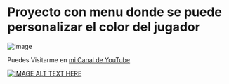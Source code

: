 # Proyecto con menu donde se puede personalizar el color del jugador

![image](https://github.com/user-attachments/assets/64f46104-30ec-4887-a6e9-2b639dd75783)

Puedes Visitarme en [mi Canal de YouTube](https://www.youtube.com/@GodoyDevYT?sub_confirmation=1)

[![IMAGE ALT TEXT HERE](https://img.youtube.com/vi/YOUTUBE_VIDEO_ID_HERE/0.jpg)](https://www.youtube.com/watch?v=8LeD46sWfHw)
